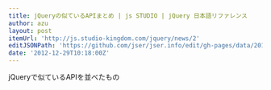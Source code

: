 ```yaml
---
title: jQueryの似ているAPIまとめ | js STUDIO | jQuery 日本語リファレンス
author: azu
layout: post
itemUrl: 'http://js.studio-kingdom.com/jquery/news/2'
editJSONPath: 'https://github.com/jser/jser.info/edit/gh-pages/data/2012/12/index.json'
date: '2012-12-29T10:18:00Z'
---
```

jQueryで似ているAPIを並べたもの
